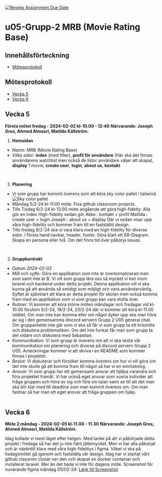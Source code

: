 [![Review Assignment Due Date](https://classroom.github.com/assets/deadline-readme-button-24ddc0f5d75046c5622901739e7c5dd533143b0c8e959d652212380cedb1ea36.svg)](https://classroom.github.com/a/ebT1wQO_)



# u05-Grupp-2 MRB (Movie Rating Base)

## Innehållsförteckning

- [Mötesprotokoll](#mötesprotokoll)



## Mötesprotokoll

- [Vecka 5](#vecka-5)
- [Vecka 6](#vecka-6)


## Vecka 5

**Första mötet fredag - 2024-02-02 kl-10.00 - 12:40**
**Närvarande: Joseph Gros, Ahmed Almasri, Matilda Källström.**

1. **Hemsidan**
- *Namn:* MRB (Movie Rating Base)
- *Vilka sidor:* 
**index** (med filter), 
**profil för användare** (Här ska det finnas användarens watchlist men också de listor användare väljer att skapa), 
**display** 1 movie, 
**create user**, 
**login**,
**about us**,
**kontakt**
<br>

2. **Planering**
- Vi som grupp har kommit överens som att köra sky color pallet i tailwind. 
![Sky color pallet](image.png)
- Måndag 5/2-24 kl-11:00 möte. Fixa github classroom projects.
- Tills Tisdag 6/2-24 kl-13.00 möte angående att göra high-fidelty:
Alla gör en index High-fidelity sedan gör 
Akke : kontakt + profil 
Matilda : create user + login 
Joseph : about us + display
Där vi sedan visar upp våra high-fidelity och kommer fram till en fastställd design.
- Tills fredag 9/2-24 ska vi vara klara med en high-fidelity för diverse sidor. I första hand navbar, header, footer. Göra klart ett ER-Diagram. Skapa en persona eller två. Om det finns tid över påbörja issues.
<br>

3. **Gruppkontrakt**
- *Datum 2024-02-02*
- *Mål och syfte:* Göra en applikation som inte är överkomplicerad men som samt inte är B. Vi vill som grupp lära oss så mycket vi kan inom laravel och backend under detta projekt. Denna applikation vill vi ska kunna gå att använda så smidigt som möjligt och vara användarvänlig. Syftet är självklart att klara av detta projekt för skolan men också komma fram med en applikation som vi som grupp kan vara stolta över.
- *Rutiner:* Vi kommer att köra större möten måndagar och fredagar vid kl-10.00 förutom 5/2-24, 19/2-24, 23/2-24 där vi kommer att köra kl-11.00 istället. Om man inte kan komma eller om något dyker upp ska man höra av sig i den gemensamma discord servern Grupp 2 U05 general chat. Om grupparbetet inte går som vi ska så får vi som grupp ta ett krismöte och diskutera problematiken. Om det inte funkar får man som grupp ta det vidare och diskutera med Sebastian.
- *Kommunikation:* Vi som grupp är överens om att vi ska sköta vår kommunikation om planering och diverse på discord servern Grupp 2 U05. Anteckningar kommer vi att skriva i en README som kommer finnas i projektet. 
- *Beslut:* Vi diskuterar och försöker komma överens om hur vi vill göra om det inte skulle gå att komma fram till något så har vi en omröstning. 
- *Ansvar:* Vi som grupp har ett gemensamt ansvar att hjälpa varandra och föra projektet framåt. Vi har också eget ansvar som vuxna individer att fråga gruppen och höra av sig och föra sin talan samt se till att det man ska blir klar med till deadline som man kommit överens om. Om man fastnar så har man ett eget ansvar att fråga gruppen om hjälp.
<br><br>

## Vecka 6

**Möte 2 måndag - 2024-02-05 kl-11.00 - 11.30**
**Närvarande: Joseph Gros, Ahmed Almasri, Matilda Källström.**

Idag kollade vi mest läget efter helgen. Med tanke på att vi påbörjade detta projekt i fredags så har det ju inte hänt jättemycket. Men vi har alla påbörjat och är nästintill klara med våra high-fidelitys i figma. Vilket vi ska på tisdagsmötet gå igenom och fastställa vår design. Idag har vi startat vårt github classrom clonat ner den och skapat en docker container och installerat laravel. Mer än det hade vi inte för dagens möte. 
Screenshot för nuvarande figma måndag 05/02-24: [Länk till Screenshot](screenshotsDoc.md)
